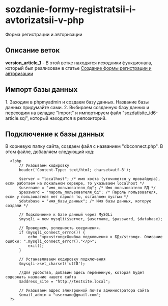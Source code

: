 # sozdanie-formy-registratsii-i-avtorizatsii-v-php
Форма регистрации и авторизации

<h2>Описание веток</h2>

<p>
  <strong>version_article_1</strong> - В этой ветке находятся исходники функционала, который был реализован в статье <a href="https://sozdatisite.ru/php/sozdanie-formy-registratsii-i-avtorizatsii-v-php.html">Создание формы регистрации и авторизации</a>
</p>

<h2>Импорт базы данных</h2>

<p>
  1. Заходим в phpmyadmin и создаем базу данных. Название базы данных придумайте сами. 
  2. Выбираем созданную базу данних и переходим на вкладке "Import" и импортируем файл "sozdatisite_id6-article.sql", который находится в репозиторий. 
</p>


<h2>Подключение к базы данных</h2>

<p>
  В корневую папку сайта, создаем файл с названием "dbconnect.php". В этом файле, добавляем следующий код:
  
  ```
    <?php
        // Указываем кодировку
        header('Content-Type: text/html; charset=utf-8');

        $server = "localhost"; /* имя хоста (уточняется у провайдера), если работаем на локальном сервере, то указываем localhost */
        $username = "имя_пользователя_бд"; /* Имя пользователя БД */
        $password = "пароль_пользователя_бд"; /* Пароль пользователя, если у пользователя нет пароля то, оставляем пустым */
        $database = "имя_базы_данных"; /* Имя базы данных, которую создали */

        // Подключение к базе данный через MySQLi
        $mysqli = new mysqli($server, $username, $password, $database);

        // Проверяем, успешность соединения. 
        if (mysqli_connect_errno()) { 
            echo "<p><strong>Ошибка подключения к БД</strong>. Описание ошибки: ".mysqli_connect_error()."</p>";
            exit(); 
        }

        // Устанавливаем кодировку подключения
        $mysqli->set_charset('utf8');

        //Для удобства, добавим здесь переменную, которая будет содержать название нашего сайта
        $address_site = "http://testsite.local";

        // Указываем адрес электронной почты администратора сайта
        $email_admin = "username@gmail.com";
    ?>
  ```
</p>

